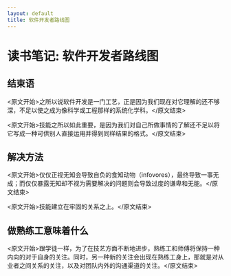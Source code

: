```yaml
---
layout: default
title: 软件开发者路线图
---
```


# 读书笔记: 软件开发者路线图


## 结束语

<原文开始>之所以说软件开发是一门工艺，正是因为我们现在对它理解的还不够深，不足以使之成为像科学或工程那样的系统化学科。</原文结束>

<原文开始>技能之所以如此重要，是因为我们对自己所做事情的了解还不足以将它写成一种可供别人直接运用并得到同样结果的格式。</原文结束>
## 解决方法

<原文开始>仅仅正视无知会导致自负的食知动物（infovores），最终导致一事无成；而仅仅暴露无知却不视为需要解决的问题则会导致过度的谦卑和无能。</原文结束>

<原文开始>技能建立在牢固的关系之上。</原文结束>
## 做熟练工意味着什么

<原文开始>跟学徒一样，为了在技艺方面不断地进步，熟练工和师傅将保持一种内向的对于自身的关注。同时，另一种新的关注会出现在熟练工身上，那就是对从业者之间关系的关注，以及对团队内外的沟通渠道的关注。</原文结束>